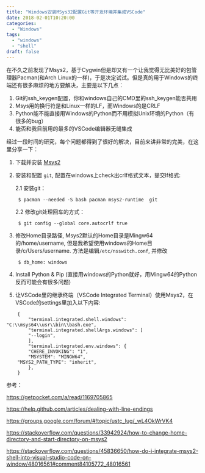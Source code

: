 ```yaml
---
title: "Windows安装MSys32配置Git等开发环境并集成VSCode"
date: 2018-02-01T10:20:00
categories:
  - "Windows"
tags:
  - "windows"
  - "shell"
draft: false
---
```


在不久之前发现了Msys2，基于Cygwin但是却又有一个让我觉得无比美好的包管理器Pacman(和Arch Linux的一样)，于是决定试试。但是真的用于Windows的终端还有很多麻烦的地方要解决，主要是以下几点：
1. Git的ssh_keygen配置，你和windows自己的CMD里的ssh_keygen能否共用
2. Msys用的换行符是和Linux一样的LF，而Windows的是CRLF
3. Python能不能直接用Windows的Python而不用模拟Unix环境的Python（有很多的bug）
4. 能否和我目前用的最多的VSCode编辑器无缝集成


经过一段时间的研究，每个问题都得到了很好的解决，目前来讲非常的完美，在这里分享一下：

1. 下载并安装 [Msys2](http://www.msys2.org/)

2. 安装和配置 `git`, 配置在windows上check出crlf格式文本，提交lf格式:

    2.1 安装git：

        $ pacman --needed -S bash pacman msys2-runtime  git 

    2.2 修改git处理回车的方式：
    
	    $ git config --global core.autocrlf true  
	
3. 修改Home目录路径, Msys2默认的Home目录是Mingw64的/home/username, 但是我希望使用windows的Home目录/c/Users/username. 方法是编辑`/etc/nsswitch.conf`, 并修改


	    $ db_home: windows


4. Install Python & Pip
(直接用windows的Python就好，用Mingw64的Python反而可能会有很多问题)


5. 让VSCode里的继承终端（VSCode Integrated Terminal）使用Msys2，在VSCode的settings里加入以下内容:

```
	{
	    "terminal.integrated.shell.windows": "C:\\msys64\\usr\\bin\\bash.exe",
	    "terminal.integrated.shellArgs.windows": [
		"--login",
	    ],
	    "terminal.integrated.env.windows": {
		"CHERE_INVOKING": "1",
		"MSYSTEM": "MINGW64",
	"MSYS2_PATH_TYPE": "inherit",
	    },
	} 
```


参考：

https://getpocket.com/a/read/1169705865

https://help.github.com/articles/dealing-with-line-endings

https://groups.google.com/forum/#!topic/ustc_lug/_wL4OkWrVK4

https://stackoverflow.com/questions/33942924/how-to-change-home-directory-and-start-directory-on-msys2

https://stackoverflow.com/questions/45836650/how-do-i-integrate-msys2-shell-into-visual-studio-code-on-window/48016561#comment84105772_48016561

